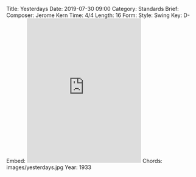 Title: Yesterdays
Date: 2019-07-30 09:00
Category: Standards
Brief:
Composer: Jerome Kern
Time: 4/4
Length: 16
Form:
Style: Swing
Key: D-
Embed: <iframe src="https://open.spotify.com/embed/user/thatdavidmiller/playlist/08qYdf8SjO08vWUJ5DaTgH" width="300" height="380" frameborder="0" allowtransparency="true" allow="encrypted-media"></iframe>
Chords: images/yesterdays.jpg
Year: 1933
